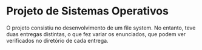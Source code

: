 # Projeto de Sistemas Operativos

O projeto consistiu no desenvolvimento de um file system. No entanto, teve duas entregas distintas, o que fez variar os enunciados,
que podem ver verificados no diretório de cada entrega.
